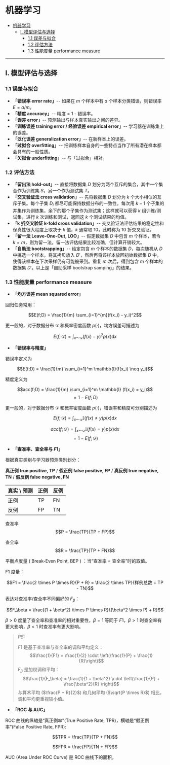 # 机器学习

- [机器学习](#%e6%9c%ba%e5%99%a8%e5%ad%a6%e4%b9%a0)
  - [I. 模型评估与选择](#i-%e6%a8%a1%e5%9e%8b%e8%af%84%e4%bc%b0%e4%b8%8e%e9%80%89%e6%8b%a9)
    - [1.1 误差与拟合](#11-%e8%af%af%e5%b7%ae%e4%b8%8e%e6%8b%9f%e5%90%88)
    - [1.2 评估方法](#12-%e8%af%84%e4%bc%b0%e6%96%b9%e6%b3%95)
    - [1.3 性能度量 performance measure](#13-%e6%80%a7%e8%83%bd%e5%ba%a6%e9%87%8f-performance-measure)


---

## I. 模型评估与选择

### 1.1 误差与拟合

- **「错误率 error rate」**-- 如果在 $m$ 个样本中有 $a$ 个样本分类错误，则错误率 $E = a/m$。
- **「精度 accuracy」**-- 精度 = 1 - 错误率。
- **「误差 error」**-- 预测输出与样本真实输出之间的差异。
- **「训练误差 training error / 经验误差 empirical error」**-- 学习器在训练集上的误差。
- **「泛化误差 generalization error」**-- 在新样本上的误差。
- **「过拟合 overfitting」**-- 把训练样本自身的一些特点当作了所有潜在样本都会具有的一般性质。
- **「欠拟合 underfitting」**-- 与「过拟合」相对。

### 1.2 评估方法

- **「留出法 hold-out」**-- 直接将数据集 $D$ 划分为两个互斥的集合，其中一个集合作为训练集 $S$，另一个作为测试集 $T$。
- **「交叉验证法 cross validation」**-- 先将数据集 $D$ 划分为 $k$ 个大小相似的互斥子集。每个子集 $D_i$ 都尽可能保持数据分布的一致性。每次用 $k - 1$ 个子集的并集作为训练集，余下的那个子集作为测试集；这样就可以获得 $k$ 组训练/测试集，进行 $k$ 次训练和测试，返回这 $k$ 个测试结果的均值。
- **「k 折交叉验证 k-fold cross validation」**-- 交叉验证法评估结果的稳定性和保真性很大程度上取决于 $k$ 值，$k$ 通常取 $10$，此时称为 10 折交叉验证。
- **「留一法 Leave-One-Out, LOO」**-- 假定数据集 $D$ 中包含 $m$ 个样本，若令 $k = m$，则为留一法。留一法评估结果比较准确，但计算开销较大。
- **「自助法 bootstrapping」**-- 给定包含 $m$ 个样本的数据集 $D$，每次随机从 $D$ 中挑选一个样本，将其拷贝放入 $D'$，然后再将该样本放回初始数据集 $D$ 中，使得该样本在下次采样仍有可能被采到。重复 $m$ 次后，得到包含 $m$ 个样本的数据集 $D'$。以上是「自助采样 bootstrap samping」的结果。

### 1.3 性能度量 performance measure

- **「均方误差 mean squared error」**

回归任务常用：

$$E(f;D) = \frac{1}{m} \sum_{i=1}^{m}(f(x_i) - y_i)^2$$

更一般的，对于数据分布 $\mathcal{D}$ 和概率密度函数 $p(·)$，均方误差可描述为

$$E(f;\mathcal{D}) = \int_{x～\mathcal{D}}(f(x) - y)^2p(x)\mathrm{d}x$$

- **「错误率与精度」**

错误率定义为

$$E(f;D) = \frac{1}{m} \sum_{i=1}^m \mathbb{I}(f(x_i) \neq y_i)$$

精度定义为

$$acc(f;D) = \frac{1}{m} \sum_{i=1}^m \mathbb{I} (f(x_i) = y_i)$$ $$= 1 - E(f;D)$$

更一般的，对于数据分布 $\mathcal{D}$ 和概率密度函数 $p(·)$，错误率和精度可分别描述为

$$E(f;\mathcal{D}) = \int_{x～\mathcal{D}} \mathbb{I}(f(x) \neq y)p(x)\mathrm{d}x$$

$$acc(f;\mathcal{D}) = \int_{x～\mathcal{D}}\mathbb{I}(f(x) = y)p(x)\mathrm{d}x$$ $$= 1 - E(f;\mathcal{D})$$

- **「查准率、查全率与 $F1$」**

根据真实类别与学习器预测类别划分： 

**真正例 true positive, TP** / **假正例 false positive, FP** /
**真反例 true negative, TN** / **假反例 false negative, FN**

| 真实 \ 预测 | 正例 | 反例 |
| ----------- | ---- | ---- |
| 正例        | TP   | FN   |
| 反例        | FP   | TN   |

查准率 $$P = \frac{TP}{TP + FP}$$

查全率 $$R = \frac{TP}{TP + FN}$$

平衡点度量 ( Break-Even Point, BEP ) ：当“查准率 = 查全率”时的取值。

F1 度量：

$$F1 = \frac{2 \times P \times R}{P + R} = \frac{2 \times TP}{样例总数 + TP - TN}$$

表达对查准率/查全率不同偏好的 $F_\beta$：

$$F_\beta = \frac{(1 + \beta^2) \times P \times R}{(\beta^2 \times P) + R}$$

$\beta > 0$ 度量了查全率和查准率的相对重要性，$\beta = 1$ 等同于 $F1$，$\beta > 1$ 时查全率有更大影响，$\beta < 1$ 时查准率有更大影响。

> *PS:*
> 
> $F1$ 是基于查准率与查全率的调和平均定义：
> $$\frac{1}{F1} = \frac{1}{2} \cdot \left(\frac{1}{P} + \frac{1}{R}\right)$$
> $F_\beta$ 是加权调和平均：
> $$\frac{1}{F_\beta} = \frac{1}{1 + \beta^2} \cdot \left(\frac{1}{P} + \frac{\beta^2}{R} \right)$$
> 与算术平均 ($\frac{P + R}{2}$) 和几何平均 ($\sqrt{P \times R}$) 相比，调和平均更重视较小值。

- **「ROC 与 AUC」**

ROC 曲线的纵轴是“真正例率”(True Positive Rate, TPR)，横轴是“假正例率”(False Positive Rate, FPR):

$$TPR = \frac{TP}{TP + FN}$$

$$FPR = \frac{FP}{TN + FP}$$

AUC (Area Under ROC Curve) 是 ROC 曲线下的面积。








